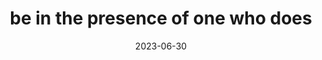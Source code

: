 ---
title: "be in the presence of one who does"
date: 2023-06-30
next: BELIEVE
type: fragment
tags:
  - fragment
---